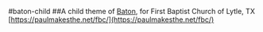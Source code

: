 #baton-child
##A child theme of [Baton](https://wordpress.org/themes/baton/), for First Baptist Church of Lytle, TX
[https://paulmakesthe.net/fbc/](https://paulmakesthe.net/fbc/)